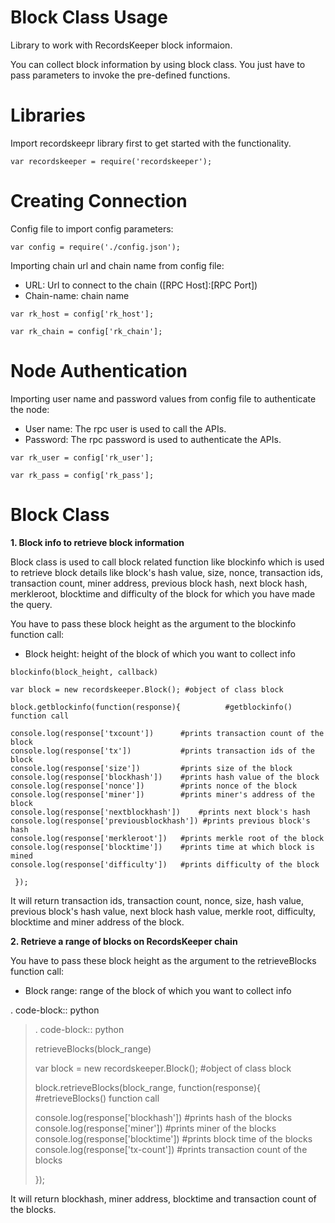 Block Class Usage 
========================

Library to work with RecordsKeeper block informaion.

You can collect block information by using block class. You just have to
pass parameters to invoke the pre-defined functions.

Libraries
=========

Import recordskeepr library first to get started with the functionality.

``` {.sourceCode .nodejs}
var recordskeeper = require('recordskeeper');  
```

Creating Connection
===================

Config file to import config parameters:

``` {.sourceCode .python}
var config = require('./config.json');
```

Importing chain url and chain name from config file:

-   URL: Url to connect to the chain (\[RPC Host\]:\[RPC Port\])
-   Chain-name: chain name

``` {.sourceCode .python}
var rk_host = config['rk_host'];

var rk_chain = config['rk_chain'];
```

Node Authentication
===================

Importing user name and password values from config file to authenticate
the node:

-   User name: The rpc user is used to call the APIs.
-   Password: The rpc password is used to authenticate the APIs.

``` {.sourceCode .python}
var rk_user = config['rk_user'];

var rk_pass = config['rk_pass'];
```

Block Class
===========

<div class="Block">

**1. Block info to retrieve block information**

</div>

Block class is used to call block related function like blockinfo which
is used to retrieve block details like block's hash value, size, nonce,
transaction ids, transaction count, miner address, previous block hash,
next block hash, merkleroot, blocktime and difficulty of the block for
which you have made the query.

You have to pass these block height as the argument to the blockinfo
function call:

-   Block height: height of the block of which you want to collect info

``` {.sourceCode .python}
blockinfo(block_height, callback)

var block = new recordskeeper.Block(); #object of class block

block.getblockinfo(function(response){          #getblockinfo() function call 

console.log(response['txcount'])      #prints transaction count of the block
console.log(response['tx'])           #prints transaction ids of the block
console.log(response['size'])         #prints size of the block
console.log(response['blockhash'])    #prints hash value of the block
console.log(response['nonce'])        #prints nonce of the block
console.log(response['miner'])        #prints miner's address of the block
console.log(response['nextblockhash'])    #prints next block's hash
console.log(response['previousblockhash']) #prints previous block's hash
console.log(response['merkleroot'])   #prints merkle root of the block
console.log(response['blocktime'])    #prints time at which block is mined
console.log(response['difficulty'])   #prints difficulty of the block

 });
```

It will return transaction ids, transaction count, nonce, size, hash
value, previous block's hash value, next block hash value, merkle root,
difficulty, blocktime and miner address of the block.

**2. Retrieve a range of blocks on RecordsKeeper chain**

You have to pass these block height as the argument to the
retrieveBlocks function call:

-   Block range: range of the block of which you want to collect info

. code-block:: python

> . code-block:: python
>
> retrieveBlocks(block\_range)
>
> var block = new recordskeeper.Block(); \#object of class block
>
> block.retrieveBlocks(block\_range, function(response){
> \#retrieveBlocks() function call
>
> console.log(response\['blockhash'\]) \#prints hash of the blocks
> console.log(response\['miner'\]) \#prints miner of the blocks
> console.log(response\['blocktime'\]) \#prints block time of the blocks
> console.log(response\['tx-count'\]) \#prints transaction count of the
> blocks
>
> });

It will return blockhash, miner address, blocktime and transaction count
of the blocks.
